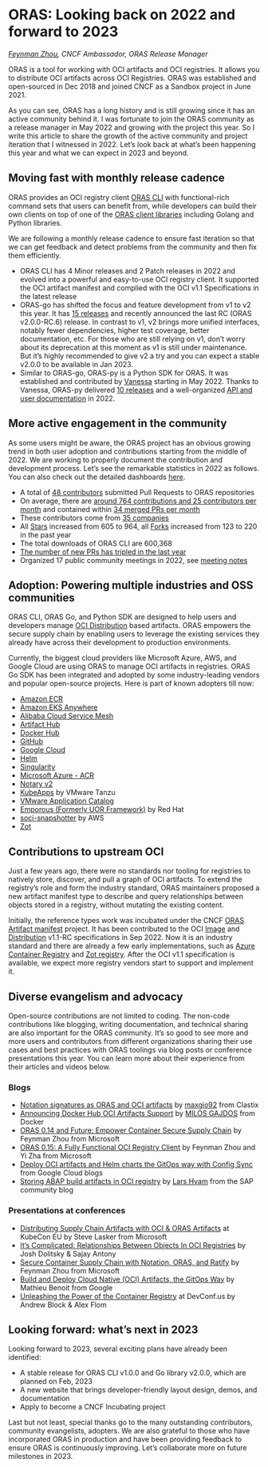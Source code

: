 # ORAS: Looking back on 2022 and forward to 2023

_[Feynman Zhou](https://twitter.com/FeynmanZhou), CNCF Ambassador, ORAS Release Manager_

ORAS is a tool for working with OCI artifacts and OCI registries. It allows you to distribute OCI artifacts across OCI Registries. ORAS was established and open-sourced in Dec 2018 and joined CNCF as a Sandbox project in June 2021.

As you can see, ORAS has a long history and is still growing since it has an active community behind it. I was fortunate to join the ORAS community as a release manager in May 2022 and growing with the project this year. So I write this article to share the growth of the active community and project iteration that I witnessed in 2022. Let’s look back at what’s been happening this year and what we can expect in 2023 and beyond.

## Moving fast with monthly release cadence

ORAS provides an OCI registry client [ORAS CLI](https://oras.land/CLI/) with functional-rich command sets that users can benefit from, while developers can build their own clients on top of one of the [ORAS client libraries](https://oras.land/client_libraries/) including Golang and Python libraries.

We are following a monthly release cadence to ensure fast iteration so that we can get feedback and detect problems from the community and then fix them efficiently. 

- ORAS CLI has 4 Minor releases and 2 Patch releases in 2022 and evolved into a powerful and easy-to-use OCI registry client. It supported the OCI artifact manifest and complied with the OCI v1.1 Specifications in the latest release
- ORAS-go has shifted the focus and feature development from v1 to v2 this year. It has [15 releases](https://github.com/oras-project/oras-go/releases) and recently announced the last RC (ORAS v2.0.0-RC.6) release. In contrast to v1, v2 brings more unified interfaces, notably fewer dependencies, higher test coverage, better documentation, etc. For those who are still relying on v1, don’t worry about its deprecation at this moment as v1 is still under maintenance. But it’s highly recommended to give v2 a try and you can expect a stable v2.0.0 to be available in Jan 2023.
- Similar to ORAS-go, ORAS-py is a Python SDK for ORAS. It was established and contributed by [Vanessa](https://github.com/vsoch) starting in May 2022. Thanks to Vanessa,  ORAS-py delivered [10 releases](https://github.com/oras-project/oras-py/releases) and a well-organized [API and user documentation](https://oras-project.github.io/oras-py/index.html) in 2022.

## More active engagement in the community

As some users might be aware, the ORAS project has an obvious growing trend in both user adoption and contributions starting from the middle of 2022. We are working to properly document the contribution and development process.  Let’s see the remarkable statistics in 2022 as follows. You can also check out the detailed dashboards [here](https://oras.devstats.cncf.io/d/8/dashboards?orgId=1&refresh=15m&search=open). 

- A total of [48 contributors](https://oras.devstats.cncf.io/d/22/prs-authors-table?orgId=1&var-period_name=Last%20year&var-repogroup_name=All&kiosk&viewPanel=1) submitted Pull Requests to ORAS repositories
- On average, there are [around 764 contributions and 25 contributors per month](https://oras.devstats.cncf.io/d/74/contributions-chart?orgId=1&var-period=m&var-metric=contributions&var-repogroup_name=All&var-country_name=All&var-company_name=All&var-company=all&from=now-1y&to=now) and contained within [34 merged PRs per month](https://oras.devstats.cncf.io/d/24/prs-merged-repository-groups?orgId=1&var-period=m&var-repogroups=All)
- These contributors come from [35 companies](https://oras.devstats.cncf.io/d/5/companies-table?orgId=1&var-period_name=Last%20year&var-metric=contributions)
- All [Stars](https://oras.devstats.cncf.io/d/3/stars-and-forks-by-repository?orgId=1&from=now-1y&to=now) increased from 605 to 964, all [Forks](https://oras.devstats.cncf.io/d/3/stars-and-forks-by-repository?orgId=1&from=now-1y&to=now) increased from 123 to 220 in the past year
- The total downloads of ORAS CLI are 600,368
- [The number of new PRs has tripled in the last year](https://oras.devstats.cncf.io/d/15/new-prs-in-repository-groups?orgId=1)
- Organized 17 public community meetings in 2022, see [meeting notes](https://hackmd.io/P-O6n222TcSMoJgHmTTduw?view)

## Adoption: Powering multiple industries and OSS communities

ORAS CLI, ORAS Go, and Python SDK are designed to help users and developers manage [OCI Distribution](https://github.com/opencontainers/distribution-spec) based artifacts. ORAS empowers the secure supply chain by enabling users to leverage the existing services they already have across their development to production environments.

Currently, the biggest cloud providers like Microsoft Azure, AWS, and Google Cloud are using ORAS to manage OCI artifacts in registries. ORAS Go SDK has been integrated and adopted by some industry-leading vendors and popular open-source projects. Here is part of known adopters till now:

- [Amazon ECR](https://aws.amazon.com/ecr/)
- [Amazon EKS Anywhere](https://anywhere.eks.amazonaws.com/docs/workshops/packages/harbor/#set-up-trivy-image-scanner-in-an-air-gapped-environment)
- [Alibaba Cloud Service Mesh](https://www.alibabacloud.com/help/en/alibaba-cloud-service-mesh/latest/use-oras-to-simplify-wasm-based-asm-instance-extension)
- [Artifact Hub](https://artifacthub.io/docs/topics/repositories/helm-charts/#oci-support)
- [Docker Hub](https://www.docker.com/blog/announcing-docker-hub-oci-artifacts-support/)
- [GitHub](https://github.com/)
- [Google Cloud](https://cloud.google.com/anthos-config-management/docs/how-to/sync-oci-artifacts-from-artifact-registry#oras)
- [Helm](https://v3.helm.sh/docs/topics/registries/)
- [Singularity](https://sylabs.io/guides/3.1/user-guide/cli/singularity_push.html)
- [Microsoft Azure - ACR](https://azure.microsoft.com/en-us/products/container-registry/)
- [Notary v2](https://github.com/notaryproject/notation)
- [KubeApps](https://github.com/vmware-tanzu/kubeapps) by VMware Tanzu
- [VMware Application Catalog](https://tanzu.vmware.com/application-catalog)
- [Emporous (Formerly UOR Framework)](https://universalreference.io/) by Red Hat
- [soci-snapshotter](https://github.com/awslabs/soci-snapshotter) by AWS
- [Zot](https://github.com/project-zot/zot)

## Contributions to upstream OCI

Just a few years ago, there were no standards nor tooling for registries to natively store, discover, and pull a graph of OCI artifacts. To extend the registry’s role and form the industry standard, ORAS maintainers proposed a new artifact manifest type to describe and query relationships between objects stored in a registry, without mutating the existing content.

Initially, the reference types work was incubated under the CNCF [ORAS Artifact manifest](https://github.com/oras-project/artifacts-spec) project. It has been contributed to the OCI [Image](https://github.com/opencontainers/image-spec/blob/main/artifact.md) and [Distribution](https://github.com/opencontainers/distribution-spec) v1.1-RC specifications in Sep 2022. Now it is an industry standard and there are already a few early implementations, such as [Azure Container Registry](https://azure.microsoft.com/en-us/products/container-registry) and [Zot registry](https://zotregistry.io/). After the OCI v1.1 specification is available, we expect more registry vendors start to support and implement it.

## Diverse evangelism and advocacy

Open-source contributions are not limited to coding. The non-code contributions like blogging, writing documentation, and technical sharing are also important for the ORAS community. It’s so good to see more and more users and contributors from different organizations sharing their use cases and best practices with ORAS toolings via blog posts or conference presentations this year. You can learn more about their experience from their articles and videos below.

### Blogs

- [Notation signatures as ORAS and OCI artifacts](https://notaryproject.dev/blog/2022/oras-oci-artifacts-notation-signatures/) by [maxgio92](https://github.com/maxgio92) from Clastix
- [Announcing Docker Hub OCI Artifacts Support](https://www.docker.com/blog/announcing-docker-hub-oci-artifacts-support/) by [MILOS GAJDOS](https://www.docker.com/author/milos-gajdos/) from Docker
- [ORAS 0.14 and Future: Empower Container Secure Supply Chain](https://oras.land/blog/oras-0.14-and-future/) by Feynman Zhou from Microsoft
- [ORAS 0.15: A Fully Functional OCI Registry Client](https://oras.land/blog/oras-0.15-a-fully-functional-registry-client/) by Feynman Zhou and Yi Zha from Microsoft
- [Deploy OCI artifacts and Helm charts the GitOps way with Config Sync](https://cloud.google.com/blog/products/containers-kubernetes/gitops-with-oci-artifacts-and-config-sync) from Google Cloud blogs
- [Storing ABAP build artifacts in OCI registry](https://blogs.sap.com/2022/07/26/storing-abap-build-artifacts-in-oci-registry/) by [Lars Hvam](https://people.sap.com/lars.hvam) from the SAP community blog

### Presentations at conferences

- [Distributing Supply Chain Artifacts with OCI & ORAS Artifacts](https://youtu.be/lT2ZMRJrQsU) at KubeCon EU by Steve Lasker from Microsoft
- [It’s Complicated: Relationships Between Objects In OCI Registries](https://youtu.be/VZckJNkJ0nQ) by Josh Dolitsky & Sajay Antony
- [Secure Container Supply Chain with Notation, ORAS, and Ratify](https://youtu.be/7RvFj_RWE7c) by Feynman Zhou from Microsoft
- [Build and Deploy Cloud Native (OCI) Artifacts, the GitOps Way](https://youtu.be/08ARHTeiXmo) by Mathieu Benoit from Google
- [Unleashing the Power of the Container Registry](https://www.youtube.com/watch?v=6fohG10y3z0&t=2002s) at DevConf.us by Andrew Block & Alex Flom

## Looking forward: what’s next in 2023

Looking forward to 2023, several exciting plans have already been identified:

- A stable release for ORAS CLI v1.0.0 and Go library v2.0.0, which are planned on Feb, 2023
- A new website that brings developer-friendly layout design, demos, and documentation
- Apply to become a CNCF Incubating project

Last but not least, special thanks go to the many outstanding contributors, community evangelists, adopters.  We are also grateful to those who have incorporated ORAS in production and have been providing feedback to ensure ORAS is continuously improving. Let’s collaborate more on future milestones in 2023.